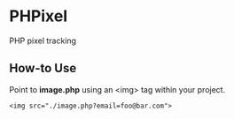 # PHPixel
PHP pixel tracking

## How-to Use
Point to **image.php** using an &lt;img&gt; tag within your project.
```
<img src="./image.php?email=foo@bar.com">
```
